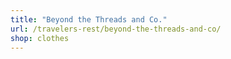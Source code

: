 ```yaml
---
title: "Beyond the Threads and Co."
url: /travelers-rest/beyond-the-threads-and-co/
shop: clothes
---
```

